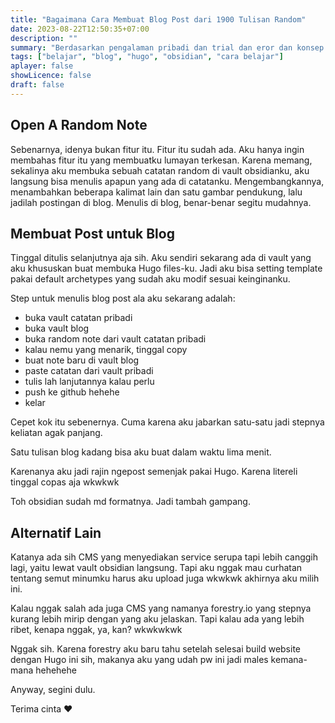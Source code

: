 ```yaml
---
title: "Bagaimana Cara Membuat Blog Post dari 1900 Tulisan Random"
date: 2023-08-22T12:50:35+07:00
description: "" 
summary: "Berdasarkan pengalaman pribadi dan trial dan eror dan konsep kerja cerdas wkwkw"
tags: ["belajar", "blog", "hugo", "obsidian", "cara belajar"]
aplayer: false
showLicence: false
draft: false
---
```


## Open A Random Note

Sebenarnya, idenya bukan fitur itu. Fitur itu sudah ada. Aku hanya ingin membahas fitur itu yang membuatku lumayan terkesan. Karena memang, sekalinya aku membuka sebuah catatan random di vault obsidianku, aku langsung bisa menulis apapun yang ada di catatanku. Mengembangkannya, menambahkan beberapa kalimat lain dan satu gambar pendukung, lalu jadilah postingan di blog. Menulis di blog, benar-benar segitu mudahnya.

## Membuat Post untuk Blog

Tinggal ditulis selanjutnya aja sih. Aku sendiri sekarang ada di vault yang aku khususkan buat membuka Hugo files-ku. Jadi aku bisa setting template pakai default archetypes yang sudah aku modif sesuai keinginanku. 

Step untuk menulis blog post ala aku sekarang adalah:
- buka vault catatan pribadi
- buka vault blog
- buka random note dari vault catatan pribadi
- kalau nemu yang menarik, tinggal copy
- buat note baru di vault blog
- paste catatan dari vault pribadi
- tulis lah lanjutannya kalau perlu
- push ke github hehehe
- kelar

Cepet kok itu sebenernya. Cuma karena aku jabarkan satu-satu jadi stepnya keliatan agak panjang.

Satu tulisan blog kadang bisa aku buat dalam waktu lima menit. 

Karenanya aku jadi rajin ngepost semenjak pakai Hugo. Karena litereli tinggal copas aja wkwkwk

Toh obsidian sudah md formatnya. Jadi tambah gampang.

## Alternatif Lain

Katanya ada sih CMS yang menyediakan service serupa tapi lebih canggih lagi, yaitu lewat vault obsidian langsung. Tapi aku nggak mau curhatan tentang semut minumku harus aku upload juga wkwkwk akhirnya aku milih ini.

Kalau nggak salah ada juga CMS yang namanya forestry.io yang stepnya kurang lebih mirip dengan yang aku jelaskan. Tapi kalau ada yang lebih ribet, kenapa nggak, ya, kan? wkwkwkwk 

Nggak sih. Karena forestry aku baru tahu setelah selesai build website dengan Hugo ini sih, makanya aku yang udah pw ini jadi males kemana-mana hehehehe

Anyway, segini dulu. 

Terima cinta :heart: